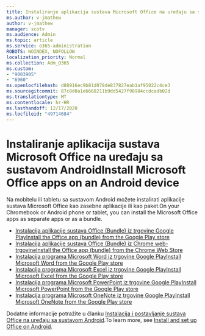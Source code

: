 ```yaml
---
title: Instaliranje aplikacija sustava Microsoft Office na uređaju sa sustavom Android
ms.author: v-jmathew
author: v-jmathew
manager: scotv
ms.audience: Admin
ms.topic: article
ms.service: o365-administration
ROBOTS: NOINDEX, NOFOLLOW
localization_priority: Normal
ms.collection: Adm_O365
ms.custom:
- "9003905"
- "6960"
ms.openlocfilehash: d88916ec9b81d078de837827eab1af95022c4ce3
ms.sourcegitcommit: 87c8d0a1e6668211b9dd5427f98984ccdcadb02d
ms.translationtype: MT
ms.contentlocale: hr-HR
ms.lasthandoff: 12/17/2020
ms.locfileid: "49714684"
---
```

# <a name="install-microsoft-office-apps-on-an-android-device"></a><span data-ttu-id="369f2-102">Instaliranje aplikacija sustava Microsoft Office na uređaju sa sustavom Android</span><span class="sxs-lookup"><span data-stu-id="369f2-102">Install Microsoft Office apps on an Android device</span></span>

<span data-ttu-id="369f2-103">Na mobitelu ili tabletu sa sustavom Android možete instalirati aplikacije sustava Microsoft Office kao zasebne aplikacije ili kao paket.</span><span class="sxs-lookup"><span data-stu-id="369f2-103">On your Chromebook or Android phone or tablet, you can install the Microsoft Office apps as separate apps or as a bundle.</span></span>

- [<span data-ttu-id="369f2-104">Instalacija aplikacije sustava Office (Bundle) iz trgovine Google Play</span><span class="sxs-lookup"><span data-stu-id="369f2-104">Install the Office app (bundle) from the Google Play store</span></span>](https://go.microsoft.com/fwlink/?linkid=2137009)
- [<span data-ttu-id="369f2-105">Instalacija aplikacije sustava Office (Bundle) iz Chrome web-trgovine</span><span class="sxs-lookup"><span data-stu-id="369f2-105">Install the Office app (bundle) from the Chrome Web Store</span></span>](https://go.microsoft.com/fwlink/?linkid=2137212)
- [<span data-ttu-id="369f2-106">Instalacija programa Microsoft Word iz trgovine Google Play</span><span class="sxs-lookup"><span data-stu-id="369f2-106">Install Microsoft Word from the Google Play store</span></span>](https://go.microsoft.com/fwlink/?linkid=2136994)
- [<span data-ttu-id="369f2-107">Instalacija programa Microsoft Excel iz trgovine Google Play</span><span class="sxs-lookup"><span data-stu-id="369f2-107">Install Microsoft Excel from the Google Play store</span></span>](https://go.microsoft.com/fwlink/?linkid=2137120)
- [<span data-ttu-id="369f2-108">Instalacija programa Microsoft PowerPoint iz trgovine Google Play</span><span class="sxs-lookup"><span data-stu-id="369f2-108">Install Microsoft PowerPoint from the Google Play store</span></span>](https://go.microsoft.com/fwlink/?linkid=2137121)
- [<span data-ttu-id="369f2-109">Instalacija programa Microsoft OneNote iz trgovine Google Play</span><span class="sxs-lookup"><span data-stu-id="369f2-109">Install Microsoft OneNote from the Google Play store</span></span>](https://go.microsoft.com/fwlink/?linkid=2137211)

<span data-ttu-id="369f2-110">Dodatne informacije potražite u članku [Instalacija i postavljanje sustava Office na uređaju sa sustavom Android](https://go.microsoft.com/fwlink/?linkid=2135287).</span><span class="sxs-lookup"><span data-stu-id="369f2-110">To learn more, see [Install and set up Office on Android](https://go.microsoft.com/fwlink/?linkid=2135287).</span></span>

